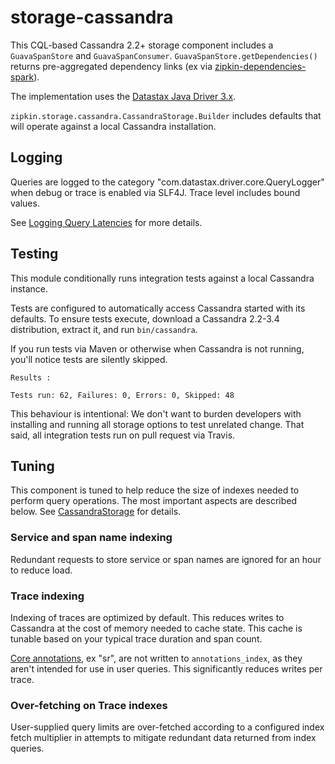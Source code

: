# storage-cassandra

This CQL-based Cassandra 2.2+ storage component includes a `GuavaSpanStore` and `GuavaSpanConsumer`.
`GuavaSpanStore.getDependencies()` returns pre-aggregated dependency links (ex via [zipkin-dependencies-spark](https://github.com/openzipkin/zipkin-dependencies-spark)).

The implementation uses the [Datastax Java Driver 3.x](https://github.com/datastax/java-driver).

`zipkin.storage.cassandra.CassandraStorage.Builder` includes defaults that will
operate against a local Cassandra installation.

## Logging
Queries are logged to the category "com.datastax.driver.core.QueryLogger" when debug or trace is
enabled via SLF4J. Trace level includes bound values.

See [Logging Query Latencies](http://docs.datastax.com/en/developer/java-driver/3.0/supplemental/manual/logging/#logging-query-latencies) for more details.

## Testing
This module conditionally runs integration tests against a local Cassandra instance.

Tests are configured to automatically access Cassandra started with its defaults.
To ensure tests execute, download a Cassandra 2.2-3.4 distribution, extract it, and run `bin/cassandra`. 

If you run tests via Maven or otherwise when Cassandra is not running,
you'll notice tests are silently skipped.
```
Results :

Tests run: 62, Failures: 0, Errors: 0, Skipped: 48
```

This behaviour is intentional: We don't want to burden developers with
installing and running all storage options to test unrelated change.
That said, all integration tests run on pull request via Travis.

## Tuning
This component is tuned to help reduce the size of indexes needed to perform query operations. The most important aspects are described below. See [CassandraStorage](src/main/java/zipkin/storage/cassandra/CassandraStorage.java) for details.

### Service and span name indexing
Redundant requests to store service or span names are ignored for an hour to reduce load.

### Trace indexing
Indexing of traces are optimized by default. This reduces writes to Cassandra at the cost of memory
needed to cache state. This cache is tunable based on your typical trace duration and span count.

[Core annotations](https://github.com/openzipkin/zipkin/blob/master/zipkin/src/main/java/zipkin/Constants.java#L184), ex "sr", are not written to `annotations_index`, as they aren't intended for use in user queries. This significantly reduces
writes per trace.

### Over-fetching on Trace indexes
User-supplied query limits are over-fetched according to a configured index fetch multiplier in
attempts to mitigate redundant data returned from index queries.
